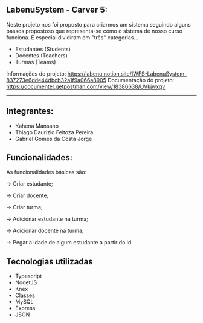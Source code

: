 ## LabenuSystem - Carver 5:
Neste projeto nos foi proposto para criarmos um sistema seguindo alguns passos propostoso que representa-se como o sistema de nosso curso funciona. E especial dividiram em "três" categorias...
- Estudantes (Students)
- Docentes (Teachers)
- Turmas (Teams)

Informações do projeto: https://labenu.notion.site/IWFS-LabenuSystem-837273e6dde44dbcb32a1f9a066a8905
Documentação do projeto: https://documenter.getpostman.com/view/18386638/UVkjwxgv

<hr/>

## Integrantes: 

- Kahena Mansano
- Thiago Daurizio Feitoza Pereira
- Gabriel Gomes da Costa Jorge

## Funcionalidades: 

As funcionalidades básicas são:

→ Criar estudante;

→ Criar docente;

→ Criar turma;

→ Adicionar estudante na turma;

→ Adicionar docente na turma;

→ Pegar a idade de algum estudante a partir do id

## Tecnologias utilizadas

- Typescript
- NodetJS
- Knex
- Classes
- MySQL
- Express
- JSON
